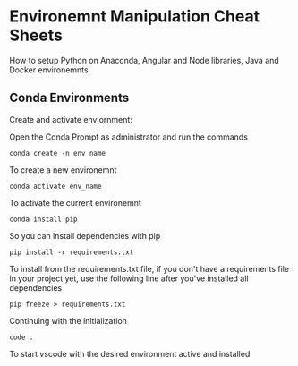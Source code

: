 Environemnt Manipulation Cheat Sheets
===============

How to setup Python on Anaconda, Angular and Node libraries, Java and Docker environemnts

## Conda Environments
Create and activate enviornment:

Open the Conda Prompt as administrator and run the commands

	conda create -n env_name
To create a new environemnt

	conda activate env_name

To activate the current environemnt

	conda install pip
	
So you can install dependencies with pip

	pip install -r requirements.txt
	
To install from the requirements.txt file, if you don't have a requirements file in your project yet, use the following line after you've installed all dependencies
	
	pip freeze > requirements.txt
	
Continuing with the initialization

	code .

To start vscode with the desired environment active and installed
